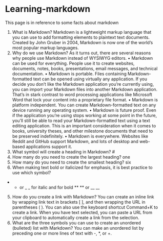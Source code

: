 # Learning-markdown

This page is in reference to some facts about markdown

1.	What is Markdown?
Markdown is a lightweight markup language that you can use to add formatting elements to plaintext text documents. Created by John Gruber in 2004, Markdown is now one of the world’s most popular markup languages.
2.	Why do we use Markdown?
As it turns out, there are several reasons why people use Markdown instead of WYSIWYG editors.
•	Markdown can be used for everything. People use it to create websites, documents, notes, books, presentations, email messages, and technical documentation.
•	Markdown is portable. Files containing Markdown-formatted text can be opened using virtually any application. If you decide you don’t like the Markdown application you’re currently using, you can import your Markdown files into another Markdown application. That’s in stark contrast to word processing applications like Microsoft Word that lock your content into a proprietary file format.
•	Markdown is platform independent. You can create Markdown-formatted text on any device running any operating system.
•	Markdown is future proof. Even if the application you’re using stops working at some point in the future, you’ll still be able to read your Markdown-formatted text using a text editing application. This is an important consideration when it comes to books, university theses, and other milestone documents that need to be preserved indefinitely.
•	Markdown is everywhere. Websites like Reddit and GitHub support Markdown, and lots of desktop and web-based applications support it.
3.	What symbol will create a heading in Markdown? #
1.	How many do you need to create the largest heading? one
2.	How many do you need to create the smallest heading? six
4.	When making text bold or italicized for emphasis, it is best practice to use which symbol?
* * or _ _ for italic and for bold ** ** or __ __
5.	How do you create a link with Markdown?
You can create an inline link by wrapping link text in brackets [ ], and then wrapping the URL in parentheses ( ). You can also use the keyboard shortcut Command+K to create a link. When you have text selected, you can paste a URL from your clipboard to automatically create a link from the selection.
6.	What are the three symbols you can use to create an unordered (bulleted) list with Markdown?
You can make an unordered list by preceding one or more lines of text with -, *, or +.
